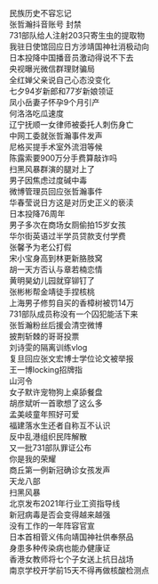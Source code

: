 民族历史不容忘记  
张哲瀚抖音账号 封禁  
731部队给人注射203只寄生虫的提取物  
我驻日使馆回应日方涉靖国神社消极动向  
日本投降中国播音员激动得说不下去  
央视曝光微信群理财骗局  
全红婵父亲说自己心态没变化  
七夕94岁新郎和77岁新娘领证  
凤小岳妻子怀孕9个月引产  
何洛洛吃瓜速度  
辽宁抚顺一女律师被委托人刺伤身亡  
中网工委就张哲瀚事件发声  
尼格买提手术室外流泪等候  
陈露索要900万分手费算敲诈吗  
扫黑风暴群演的腿对上了  
男子因焦虑过度碱中毒  
微博管理员回应张哲瀚事件  
华春莹说日方这是对历史正义的亵渎  
日本投降76周年  
男子多次在商场女厕偷拍15岁女孩  
华尔街英语过半学员贷款支付学费  
张馨予为老公打假  
宋小宝身高到林更新胳肢窝  
胡一天方否认与章若楠恋情  
黄明昊幼儿园就穿铆钉了  
张彬彬帮金靖徒手捏核桃  
上海男子修剪自买的香樟树被罚14万  
731部队成员称没有一个囚犯能活下来  
张哲瀚粉丝后援会清空微博  
披荆斩棘的哥哥投票  
刘诗雯的隔离训练vlog  
复旦回应张文宏博士学位论文被举报  
王一博locking招牌指  
山河令  
女子默许宠物狗上桌舔餐盘  
胡彦斌听一首歌想了这么多  
孟美岐童年照好可爱  
福建落水生还者自称互不认识  
反中乱港组织民阵解散  
又一批731部队罪证公布  
你是我的荣耀  
商丘第一例新冠确诊女孩发声  
天龙八部  
扫黑风暴  
北京发布2021年行业工资指导线  
新冠病毒是否会变得越来越强  
没有工作的一年阵容官宣  
日本首相菅义伟向靖国神社供奉祭品  
身患多种传染病也能办健康证  
香港女教师将七个子女送上抗日战场  
南京学校开学前15天不得再做核酸检测点  

